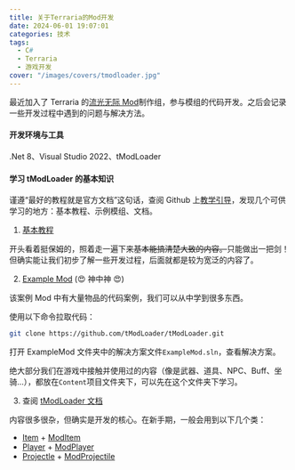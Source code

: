 ```yaml
---
title: 关于Terraria的Mod开发
date: 2024-06-01 19:07:01
categories: 技术
tags:
  - C#
  - Terraria
  - 游戏开发
cover: "/images/covers/tmodloader.jpg"
---
```


最近加入了 Terraria 的[流光无际 Mod](https://github.com/Solaestas/Everglow)制作组，参与模组的代码开发。之后会记录一些开发过程中遇到的问题与解决方法。

#### 开发环境与工具

.Net 8、Visual Studio 2022、tModLoader

#### 学习 tModLoader 的基本知识

谨遵“最好的教程就是官方文档”这句话，查阅 Github 上[教学引导](https://github.com/tModLoader/tModLoader/wiki/tModLoader-guide-for-developers#i-am-new-to-modding)，发现几个可供学习的地方：基本教程、示例模组、文档。

1. [基本教程](https://github.com/tModLoader/tModLoader/wiki/Basic-tModLoader-Modding-Guide)

开头看着挺保姆的，照着走一遍下来~~基本能搞清楚大致的内容。~~只能做出一把剑！但确实能让我们初步了解一些开发过程，后面就都是较为宽泛的内容了。

2. [Example Mod](https://github.com/tModLoader/tModLoader/tree/stable/ExampleMod) (😍 神中神 😍)

该案例 Mod 中有大量物品的代码案例，我们可以从中学到很多东西。

使用以下命令拉取代码：

```bash
git clone https://github.com/tModLoader/tModLoader.git
```

打开 ExampleMod 文件夹中的解决方案文件`ExampleMod.sln`，查看解决方案。

绝大部分我们在游戏中接触并使用过的内容（像是武器、道具、NPC、Buff、坐骑...），都放在`Content`项目文件夹下，可以先在这个文件夹下学习。

3. 查阅 [tModLoader 文档](https://docs.tmodloader.net/docs/stable/annotated.html)

内容很多很杂，但确实是开发的核心。在新手期，一般会用到以下几个类：

- [Item](https://docs.tmodloader.net/docs/stable/class_item.html) + [ModItem](https://docs.tmodloader.net/docs/stable/class_mod_item.html)
- [Player](https://docs.tmodloader.net/docs/stable/class_player.html) + [ModPlayer](https://docs.tmodloader.net/docs/stable/class_mod_player.html)
- [Projectle](https://docs.tmodloader.net/docs/stable/class_projectile.html) + [ModProjectile](https://docs.tmodloader.net/docs/stable/class_mod_projectile.html)
